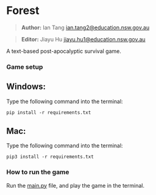 # Forest

> **Author:** Ian Tang <ian.tang2@education.nsw.gov.au>

> **Editor:** Jiayu Hu <jiayu.hu1@education.nsw.gov.au>

A text-based post-apocalyptic survival game.

### Game setup
## Windows:
Type the following command into the terminal:
```
pip install -r requirements.txt
```
## Mac:
Type the following command into the terminal:
```
pip3 install -r requirements.txt
```

### How to run the game
Run the [main.py](main.py) file, and play the game in the terminal.
